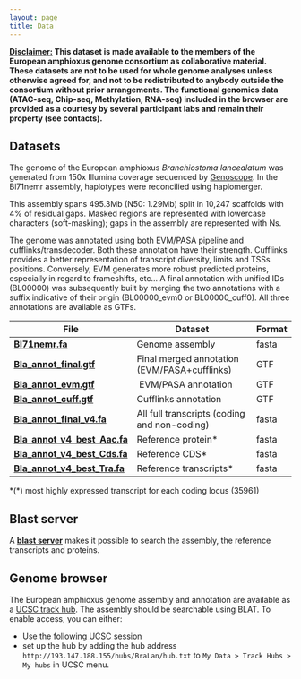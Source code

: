 ```yaml
---
layout: page
title: Data
---
```


<div class="message">
  <b><u>Disclaimer:</u> This dataset is made available to the members of the European amphioxus genome consortium as collaborative material. These datasets are not to be used for whole genome analyses unless otherwise agreed for, and not to be redistributed to anybody outside the consortium without prior arrangements. The functional genomics data (ATAC-seq, Chip-seq, Methylation, RNA-seq) included in the browser are provided as a courtesy by several participant labs and remain their property (see contacts).</b></div>

## Datasets

The genome of the European amphioxus *Branchiostoma lancealatum* was generated from 150x Illumina coverage sequenced by [Genoscope](http://www.genoscope.cns.fr). In the Bl71nemr assembly, haplotypes were reconcilied using haplomerger.

This assembly spans 495.3Mb (N50: 1.29Mb) split in 10,247 scaffolds with 4% of residual gaps. Masked regions are represented with lowercase characters (soft-masking); gaps in the assembly are represented with Ns.

The genome was annotated using both EVM/PASA pipeline and cufflinks/transdecoder. Both these annotation have their strength. Cufflinks provides a better representation of transcript diversity, limits and TSSs positions. Conversely, EVM generates more robust predicted proteins, especially in regard to frameshifts, etc... A final annotation with unified IDs (BL00000) was subsequently built by merging the two annotations with a suffix indicative of their origin (BL00000_evm0 or BL00000_cuff0). All three annotations are available as GTFs.

|File   |Dataset   | Format |
|---|---|---|
| **[Bl71nemr.fa](https://www.dropbox.com/s/r9s9wd3osyf6zud/Bl71nemr.fa.gz?dl=1)**  | Genome assembly  | fasta |
| **[Bla_annot_final.gtf](https://www.dropbox.com/s/d4fqnoa8gdix3pa/Bla_annot_final.gtf.gz?dl=1)** | Final merged annotation (EVM/PASA+cufflinks)  | GTF |
| **[Bla_annot_evm.gtf](https://www.dropbox.com/s/d4fqnoa8gdix3pa/Bla_annot_final.gtf.gz?dl=1)**| EVM/PASA annotation | GTF |
| **[Bla_annot_cuff.gtf](https://www.dropbox.com/s/ow1v90mfflk070b/Bla_annot_cuff.gtf.gz?dl=1)** | Cufflinks annotation | GTF |
| **[Bla_annot_final_v4.fa](https://www.dropbox.com/s/3an2j8vd7ljwm47/Bla_annot_final_v4.fa.gz?dl=1)** | All full transcripts (coding and non-coding) | fasta |
| **[Bla_annot_v4_best_Aac.fa](https://www.dropbox.com/s/8853oz3c977nxdn/Bla_annot_v4_best_Aac.fa.gz?dl=1)**| Reference protein*  | fasta |
| **[Bla_annot_v4_best_Cds.fa](https://www.dropbox.com/s/tkzkuo4gq25v11g/Bla_annot_v4_best_Cds.fa.gz?dl=1)**| Reference CDS*  | fasta |
| **[Bla_annot_v4_best_Tra.fa](https://www.dropbox.com/s/6by9yx915jyba7a/Bla_annot_v4_best_Tra.fa.gz?dl=1)**| Reference transcripts*  | fasta |

*(\*) most highly expressed transcript for each coding locus (35961)

## Blast server

A **[blast server](http://zoo-animalia.zoo.ox.ac.uk/blastseq04)** makes it possible to search the assembly, the reference transcripts and proteins.

## Genome browser

The European amphioxus genome assembly and annotation are available as a [UCSC track hub](https://genome.ucsc.edu/goldenPath/help/hgTrackHubHelp.html). The assembly should be searchable using BLAT. To enable access, you can either:

- Use the [following UCSC session](https://genome-asia.ucsc.edu/cgi-bin/hgTracks?hgS_doOtherUser=submit&hgS_otherUserName=fmarletaz&hgS_otherUserSessionName=hub_78274_BraLan2)
- set up the hub by adding the hub address `http://193.147.188.155/hubs/BraLan/hub.txt` to `My Data > Track Hubs > My hubs` in UCSC menu.
